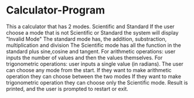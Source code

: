# Calculator-Program
This a calculator that has 2 modes. Scientific and Standard
If the user choose a mode that is not Scientific or Standard the system will display "Invalid Mode"
The standard mode has, the addition, substraction, multiplication and division
The Scientific mode has all the function in the standard plus sine,cosine and tangent.
For arithmetic operations: user inputs the number of values and then the values themselves.
For trigonometric operations: user inputs a single value (in radians).
The user can choose any mode from the start. If they want to make arithmetic operation they can choose between the two modes
If they want to make trigonometric operation they can choose only the Scientific mode.
Result is printed, and the user is prompted to restart or exit.
